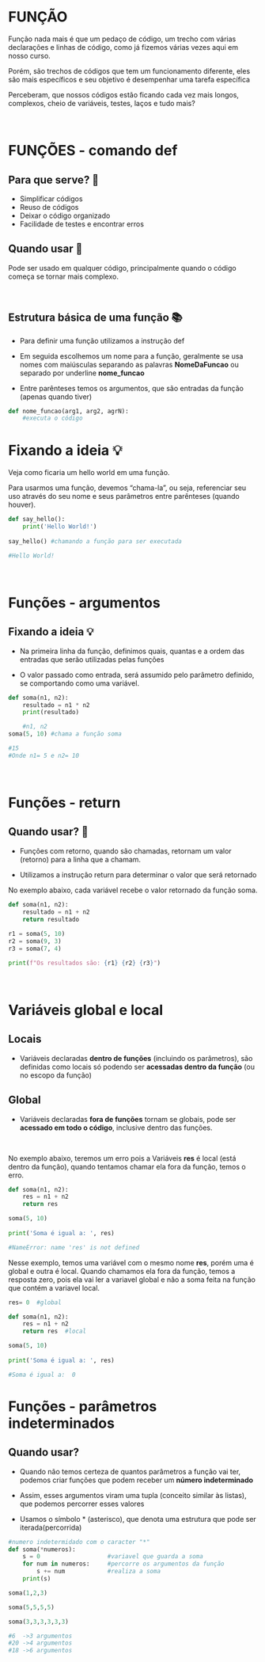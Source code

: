 # FUNÇÃO

Função nada mais é que um pedaço de código, um trecho com várias declarações e linhas de código, como já fizemos várias vezes aqui em nosso curso.

Porém, são trechos de códigos que tem um funcionamento diferente, eles são mais específicos e seu objetivo é desempenhar uma tarefa específica

Perceberam, que nossos códigos estão ficando cada vez mais longos, complexos, cheio de variáveis, testes, laços e tudo mais?

<br>

# FUNÇÕES - comando def

## Para que serve? 💭

- Simplificar códigos
- Reuso de códigos
- Deixar o código organizado
- Facilidade de testes e encontrar erros

## Quando usar 📝
Pode ser usado em qualquer código, principalmente quando o código começa se tornar mais complexo.

<br>

## Estrutura básica de uma função 📚

- Para definir uma função utilizamos a instrução def

- Em seguida escolhemos um nome para a função, geralmente se usa nomes com maiúsculas separando as palavras **NomeDaFuncao** ou separado por underline **nome_funcao**

- Entre parênteses temos os argumentos, que são entradas da função (apenas quando tiver)

~~~python
def nome_funcao(arg1, arg2, agrN):
    #executa o código
~~~

# Fixando a ideia 💡
Veja como ficaria um hello world em uma função.

Para usarmos uma função, devemos “chama-la”, ou seja, referenciar seu uso através do  seu nome e seus parâmetros entre parênteses (quando houver).

~~~python
def say_hello():
    print('Hello World!')
    
say_hello() #chamando a função para ser executada

#Hello World!
~~~

<br>

# Funções - argumentos

## Fixando a ideia 💡
- Na primeira linha da função, definimos quais, quantas e a ordem das entradas que serão utilizadas pelas funções 

- O valor passado como entrada, será assumido pelo parâmetro definido, se comportando como uma variável.

~~~python
def soma(n1, n2):
    resultado = n1 * n2
    print(resultado)

    #n1, n2
soma(5, 10) #chama a função soma

#15 
#Onde n1= 5 e n2= 10
~~~

<br>

# Funções - return

## Quando usar? 💭
- Funções com retorno, quando são chamadas, retornam um valor (retorno) para a linha que a chamam.

- Utilizamos a instrução return para determinar o valor que será retornado

No exemplo abaixo, cada variável recebe o valor retornado da função soma.

~~~python
def soma(n1, n2):
    resultado = n1 + n2
    return resultado
    
r1 = soma(5, 10)
r2 = soma(9, 3)
r3 = soma(7, 4)

print(f"Os resultados são: {r1} {r2} {r3}")
~~~

<br>

# Variáveis global e local

## Locais
- Variáveis declaradas **dentro de funções** (incluindo os parâmetros), são definidas como locais só podendo ser **acessadas dentro da função** (ou no escopo da função)


## Global
- Variáveis declaradas **fora de funções** tornam se globais, pode ser **acessado em todo o código**, inclusive dentro das funções.

<br>

No exemplo abaixo, teremos um erro pois a Variáveis **res** é local (está dentro da função), quando tentamos chamar ela fora da função, temos o erro.
~~~python
def soma(n1, n2):
    res = n1 + n2
    return res

soma(5, 10)
   
print('Soma é igual a: ', res)

#NameError: name 'res' is not defined
~~~

Nesse exemplo, temos uma variável  com o mesmo nome **res**, porém uma é global e outra é local. Quando chamamos ela fora da função, temos a resposta zero, pois ela vai ler a variavel global e não a soma feita na função que contém a variavel local.

~~~python
res= 0  #global

def soma(n1, n2):
    res = n1 + n2
    return res  #local

soma(5, 10)
   
print('Soma é igual a: ', res)

#Soma é igual a:  0
~~~

# Funções - parâmetros indeterminados

## Quando usar?
- Quando não temos certeza de quantos parâmetros a função vai ter, podemos criar funções que podem receber um **número indeterminado**

- Assim, esses argumentos viram uma tupla (conceito similar às listas), que podemos percorrer esses valores

- Usamos o símbolo * (asterisco), que denota uma estrutura que pode ser iterada(percorrida)

~~~python
#numero indetermidado com o caracter "*"
def soma(*numeros):
    s = 0                   #variavel que guarda a soma
    for num in numeros:     #percorre os argumentos da função
        s += num            #realiza a soma
    print(s)

soma(1,2,3)

soma(5,5,5,5)

soma(3,3,3,3,3,3)

#6  ->3 argumentos
#20 ->4 argumentos
#18 ->6 argumentos
~~~